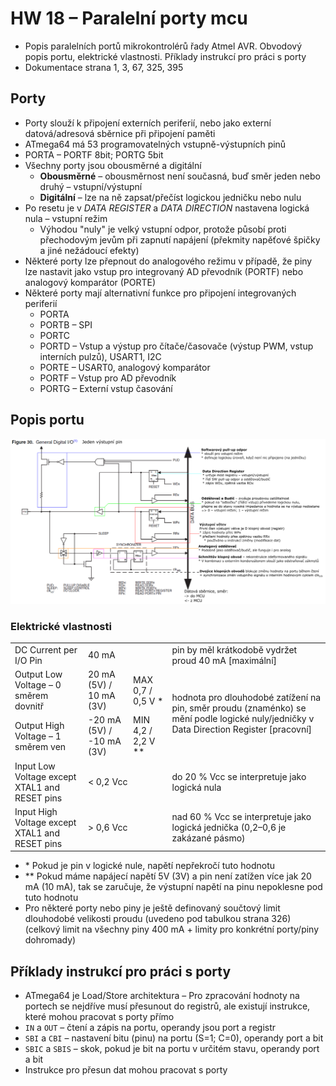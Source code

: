 # HW 18 – Paralelní porty mcu

* Popis paralelních portů mikrokontrolérů řady Atmel AVR. Obvodový popis portu, elektrické vlastnosti. Příklady instrukcí pro práci s porty
* Dokumentace strana 1, 3, 67, 325, 395

## Porty

* Porty slouží k připojení externích periferií, nebo jako externí datová/adresová sběrnice při připojení paměti
* ATmega64 má 53 programovatelných vstupně-výstupních pinů
* PORTA – PORTF 8bit; PORTG 5bit
* Všechny porty jsou obousměrné a digitální
  * __Obousměrné__ – obousměrnost není současná, buď směr jeden nebo druhý – vstupní/výstupní
  * __Digitální__ – lze na ně zapsat/přečíst logickou jedničku nebo nulu
* Po resetu je v _DATA REGISTER_ a _DATA DIRECTION_ nastavena logická nula – vstupní režim
  * Výhodou "nuly" je velký vstupní odpor, protože působí proti přechodovým jevům při zapnutí napájení (překmity napěťové špičky a jiné nežádoucí efekty)
* Některé porty lze přepnout do analogového režimu v případě, že piny lze nastavit jako vstup pro integrovaný AD převodník (PORTF) nebo analogový komparátor (PORTE)
* Některé porty mají alternativní funkce pro připojení integrovaných periferií
  * PORTA
  * PORTB – SPI
  * PORTC
  * PORTD – Vstup a výstup pro čítače/časovače (výstup PWM, vstup interních pulzů), USART1, I2C
  * PORTE – USART0, analogový komparátor
  * PORTF – Vstup pro AD převodník
  * PORTG – Externí vstup časování

## Popis portu

![pin](./img/HW_18_01.png)

### Elektrické vlastnosti

<table><tbody>
    <tr><td>DC Current per I/O Pin</td><td colspan=2>40 mA</td><td>pin by měl krátkodobě vydržet proud 40 mA [maximální]</td></tr>
    <tr><td>Output Low Voltage – 0 směrem dovnitř</td><td>20 mA (5V) / 10 mA (3V)</td><td>MAX 0,7 / 0,5 V *</td><td rowspan=2>hodnota pro dlouhodobé zatížení na pin, směr proudu (znaménko) se mění podle logické nuly/jedničky v Data Direction Register [pracovní]</td></tr>
    <tr><td>Output High Voltage – 1 směrem ven</td><td>-20 mA (5V) / -10 mA (3V)</td><td>MIN 4,2 / 2,2 V **</td></tr>
    <tr><td>Input Low Voltage except XTAL1 and RESET pins</td><td colspan=2>< 0,2 Vcc</td><td>do 20 % Vcc se interpretuje jako logická nula</td></tr>
    <tr><td>Input High Voltage except XTAL1 and RESET pins</td><td colspan=2>> 0,6 Vcc</td><td>nad 60 % Vcc se interpretuje jako logická jednička (0,2–0,6 je zakázané pásmo)</td></tr>
</tbody></table>

* \* Pokud je pin v logické nule, napětí nepřekročí tuto hodnotu
* \*\* Pokud máme napájecí napětí 5V (3V) a pin není zatížen více jak 20 mA (10 mA), tak se zaručuje,  že výstupní napětí na pinu nepoklesne pod tuto hodnotu
* Pro některé porty nebo piny je ještě definovaný součtový limit dlouhodobé velikosti proudu (uvedeno pod tabulkou strana 326) (celkový limit na všechny piny 400 mA + limity pro konkrétní porty/piny dohromady)

## Příklady instrukcí pro práci s porty

* ATmega64 je Load/Store architektura – Pro zpracování hodnoty na portech se nejdříve musí přesunout do registrů, ale existují instrukce, které mohou pracovat s porty přímo
* `IN` a `OUT` – čtení a zápis na portu, operandy jsou port a registr
* `SBI` a `CBI` – nastavení bitu (pinu) na portu (S=1; C=0), operandy port a bit
* `SBIC` a `SBIS` – skok, pokud je bit na portu v určitém stavu, operandy port a bit
* Instrukce pro přesun dat mohou pracovat s porty
